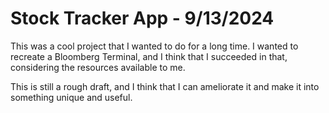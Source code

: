 # Stock Tracker App - 9/13/2024

This was a cool project that I wanted to do for a long time. I wanted to recreate a Bloomberg Terminal, and I think that I succeeded in that, considering the resources available to me. 

This is still a rough draft, and I think that I can ameliorate it and make it into something unique and useful.
